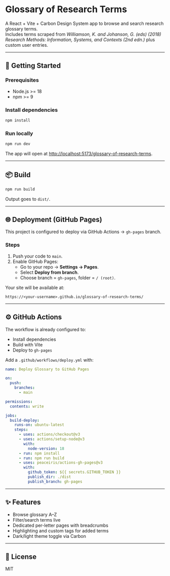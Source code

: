 # Glossary of Research Terms

A React + Vite + Carbon Design System app to browse and search research glossary terms.  
Includes terms scraped from *Williamson, K. and Johanson, G. (eds) (2018) Research Methods: Information, Systems, and Contexts (2nd edn.)* plus custom user entries.

---

## 🚀 Getting Started

### Prerequisites
- Node.js >= 18
- npm >= 9

### Install dependencies
```bash
npm install
```

### Run locally
```bash
npm run dev
```
The app will open at [http://localhost:5173/glossary-of-research-terms](http://localhost:5173/glossary-of-research-terms).

---

## 📦 Build
```bash
npm run build
```

Output goes to `dist/`.

---

## 🌐 Deployment (GitHub Pages)

This project is configured to deploy via GitHub Actions → `gh-pages` branch.

### Steps
1. Push your code to `main`.
2. Enable GitHub Pages:
   - Go to your repo → **Settings → Pages**.
   - Select **Deploy from branch**.
   - Choose branch = `gh-pages`, folder = `/ (root)`.

Your site will be available at:
```
https://<your-username>.github.io/glossary-of-research-terms/
```

---

## ⚙️ GitHub Actions

The workflow is already configured to:
- Install dependencies
- Build with Vite
- Deploy to `gh-pages`

Add a `.github/workflows/deploy.yml` with:

```yaml
name: Deploy Glossary to GitHub Pages

on:
  push:
    branches:
      - main

permissions:
  contents: write

jobs:
  build-deploy:
    runs-on: ubuntu-latest
    steps:
      - uses: actions/checkout@v3
      - uses: actions/setup-node@v3
        with:
          node-version: 18
      - run: npm install
      - run: npm run build
      - uses: peaceiris/actions-gh-pages@v3
        with:
          github_token: ${{ secrets.GITHUB_TOKEN }}
          publish_dir: ./dist
          publish_branch: gh-pages
```

---

## ✨ Features
- Browse glossary A–Z
- Filter/search terms live
- Dedicated per-letter pages with breadcrumbs
- Highlighting and custom tags for added terms
- Dark/light theme toggle via Carbon

---

## 📜 License
MIT
